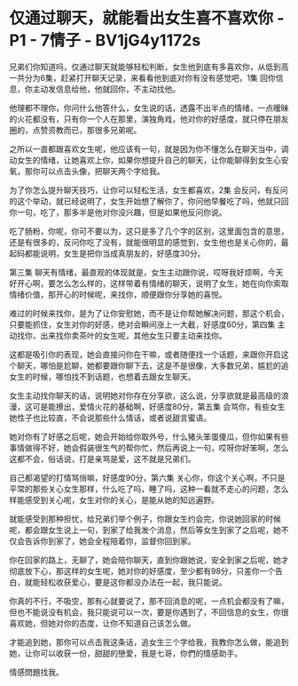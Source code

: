 # 仅通过聊天，就能看出女生喜不喜欢你 - P1 - 7情子 - BV1jG4y1172s

兄弟们你知道吗，仅通过聊天就能够轻松判断，女生他到底有多喜欢你，从低到高一共分为6集，赶紧打开聊天记录，来看看他到底对你有没有感觉吧，1集 回你信息，你主动发信息给他，他就回你，不主动找他。

他理都不理你，你问什么他答什么，女生说的话，透露不出半点的情绪，一点暧昧的火花都没有，只有你一个人在那里，演独角戏，他对你的好感度，就只停在朋友圈的，点赞资教而已，那很多兄弟呢。

之所以一直都跟喜欢女生呢，他应该有一句，就是因为你不懂怎么在聊天当中，调动女生的情绪，让她喜欢上你，如果你想提升自己的聊天，让你能聊得到女生心安氧，那你可以点击头像，把聊天两个字给我。

为了你怎么提升聊天技巧，让你可以轻松生活，女生都喜欢，2集 会反问，有反问的这个举动，就已经说明了，女生开始想了解你了，你问他早餐吃了吗，他就只回你一句，吃了，那多半是他对你没兴趣，但是如果他反问你说。

吃了肠粉，你呢，你可不要以为，这只是多了几个字的区别，这里面包含的意思，还是有很多的，反问你吃了没有，就能很明显的感觉到，女生他也是关心你的，最起码都能说明，女生是把你当成真朋友的，好感度30分。

第三集 聊天有情绪，最直观的体现就是，女生主动跟你说，哎呀我好烦啊，今天好开心啊，要怎么怎么样的，这样带着有情绪的聊天，说明了女生，她在向你索取情绪价值，那开心的时候呢，来找你，顺便跟你分享她的喜悦。

难过的时候来找你，是为了让你安慰她，而不是让你帮她解决问题，那这个机会，只要能抓住，女生对你的好感，绝对会瞬间涨上一大截，好感度60分，第四集 主动找你，出来找你卖茶叶的女生呢，其他女生只要主动来找你。

这都是吸引你的表现，她会直接问你在干嘛，或者随便找一个话题，来跟你开启这个聊天，哪怕是尬聊，她都要跟你聊下去，这是不是很像，大多数兄弟，尴尬的追女生的时候，哪怕找不到话题，也想着去跟女生聊天。

女生主动找你聊天的话，说明她对你存在分享欲，这么说，分享欲就是最高级的浪漫，这可是能撩出，爱情火花的基础啊，好感度80分，第五集 会骂你，有些女生她性子也比较直，不会说那些什么情话，或者说甜言蜜语。

她对你有了好感之后呢，她会开始给你取外号，什么猪头笨蛋傻瓜，但你如果有些事情做得不好，她会假装很生气的帮你忙，然后再说上一句，哎呀你好笨啊，怎么这都不会，俗话说，打是亲骂是爱，这不就是兄弟们。

自己都渴望的打情骂俏嘛，好感度90分，第六集 关心你，你这个关心啊，不只是平常的那些关心女生那样，什么吃了吗，睡了吗，这种一看就不走心的问题，怎么样能感受到关心呢，女生对你的关心，是能从她的知远遍野。

就能感受到那种担忧，给兄弟们举个例子，你跟女生约会完，你说她回家的时候呢，都会跟女生说上一句，到家了给我发个消息，然后等女生到家了之后呢，她不仅会告诉你到家了，她会全程陪着你，监督你回到家。

你在回家的路上，无聊了，她会陪你聊天，直到你跟她说，安全到家之后呢，她才彻底放下心，那这样的女生呢，她对你的好感度，至少都有98分，只差你一个告白，就能轻松收获爱心，要是这你都没办法在一起，我只能说。

你真的不行，不吸空，那有心就要说了，那不回消息的呢，一点机会都没有了嘛，但也不能说没有机会，我只能说可以一次，要是你遇到了，不回信息的女生，你很喜欢她，但她对你的态度，让你不知道自己该怎么做。

才能追到她，那你可以点击我这条话，追女生三个字给我，我教你怎么做，能追到她，让你可以收获一份，甜甜的戀愛，我是七哥，你們的情感助手。

情感問題找我。